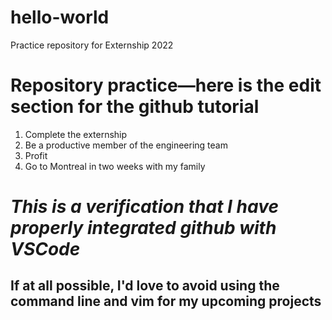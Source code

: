 # hello-world
Practice repository for Externship 2022

# **Repository practice—here is the edit section for the github tutorial**

1. Complete the externship
2. Be a productive member of the engineering team
3. Profit
4. Go to Montreal in two weeks with my family

# *This is a verification that I have properly integrated github with VSCode*
## If at all possible, I'd love to avoid using the command line and vim for my upcoming projects
